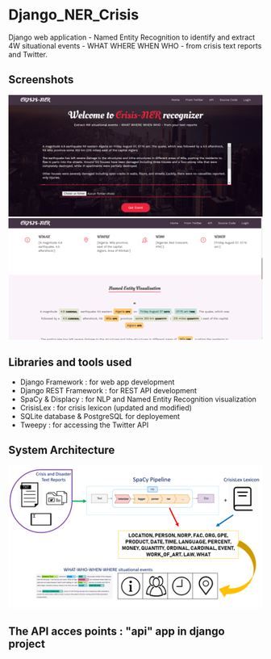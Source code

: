 # Django_NER_Crisis 

Django web application - Named Entity Recognition to identify and extract 4W situational events - WHAT WHERE WHEN WHO - from crisis text reports and Twitter.

## Screenshots 

<img src="https://github.com/GitTeaching/Django_NER_Crisis/blob/master/Django_NER_Crisis/static/images/Screenshot_1.png" width="900">

<img src="https://github.com/GitTeaching/Django_NER_Crisis/blob/master/Django_NER_Crisis/static/images/Screenshot_2.png" width="900">

## Libraries and tools used 

- Django Framework : for web app development
- Django REST Framework : for REST API development
- SpaCy & Displacy : for NLP and Named Entity Recognition visualization
- CrisisLex : for crisis lexicon (updated and modified)
- SQLite database & PostgreSQL for deployement
- Tweepy : for accessing the Twitter API


## System Architecture 

<img src="https://github.com/GitTeaching/Django_NER_Crisis/blob/master/Django_NER_Crisis/static/images/system-architecture.png" width="900">

## The API acces points : "api" app in django project
